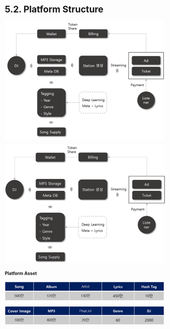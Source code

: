 # 5.2. Platform Structure

![](../.gitbook/assets/그림11.png)

![](<../.gitbook/assets/image (2).png>)

#### Platform Asset

![](<../.gitbook/assets/image (2) (1).png>)

![](<../.gitbook/assets/image (2) (1) (1).png>)
